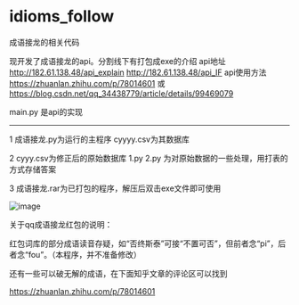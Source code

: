 # idioms_follow
成语接龙的相关代码

现开发了成语接龙的api。分割线下有打包成exe的介绍
api地址 http://182.61.138.48/api_explain http://182.61.138.48/api_IF
api使用方法 https://zhuanlan.zhihu.com/p/78014601 或 https://blog.csdn.net/qq_34438779/article/details/99469079

main.py 是api的实现
****
1 成语接龙.py为运行的主程序
  cyyyy.csv为其数据库
  
2 cyyy.csv为修正后的原始数据库
  1.py 2.py 为对原始数据的一些处理，用打表的方式存储答案
  
3 成语接龙.rar为已打包的程序，解压后双击exe文件即可使用


![image](https://img-blog.csdnimg.cn/20190816092333907.png?x-oss-process=image/watermark,type_ZmFuZ3poZW5naGVpdGk,shadow_10,text_aHR0cHM6Ly9ibG9nLmNzZG4ubmV0L3FxXzM0NDM4Nzc5,size_16,color_FFFFFF,t_70)

关于qq成语接龙红包的说明：

红包词库的部分成语读音存疑，如“否终斯泰”可接“不置可否”，但前者念“pi”，后者念“fou”。（本程序，并不准备修改）

还有一些可以破无解的成语，在下面知乎文章的评论区可以找到

https://zhuanlan.zhihu.com/p/78014601

